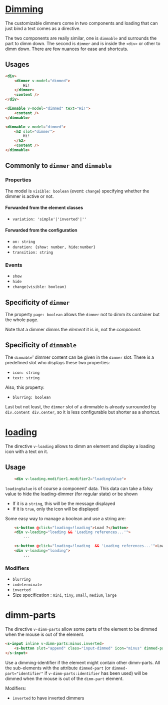 # [Dimming](https://semantic-ui.com/modules/dimmer.html)

The customizable dimmers come in two components and loading that can just bind a text comes as a directive.

The two components are really similar, one is `dimmable` and surrounds the part to dimm down. The second is `dimmer` and is inside the `<div>` or other to dimm down. There are few nuances for ease and shortcuts.
## Usages
```html
<div>
	<dimmer v-model="dimmed">
		Hi!
	</dimmer>
	<content />
</div>
```

```html
<dimmable v-model="dimmed" text="Hi!">
	<content />
</dimmable>
```

```html
<dimmable v-model="dimmed">
	<h2 slot="dimmer">
		Hi!
	</h2>
	<content />
</dimmable>
```
## Commonly to `dimmer` and `dimmable`
### Properties
The model is `visible: boolean` (event: `change`) specifying whether the dimmer is active or not.
#### Forwarded from the element classes
- `variation: 'simple'|'inverted'|''` 
#### Forwarded from the configuration
- `on: string`
- `duration: {show: number, hide:number}`
- `transition: string`
### Events
- `show`
- `hide`
- `change(visible: boolean)`
## Specificity of `dimmer`
The property `page: boolean` allows the `dimmer` not to dimm its container but the whole page.

Note that a dimmer dimms the *element* it is in, not the *component*.
## Specificity of `dimmable`
The `dimmable`' dimmer content can be given in the `dimmer` slot. There is a predefined slot who displays these two properties:
- `icon: string`
- `text: string`

Also, this property:
- `blurring: boolean`

Last but not least, the `dimmer` slot of a dimmable is already surrounded by `div.content div.center`, so it is less configurable but shorter as a shortcut.

# [loading](https://semantic-ui.com/elements/loader.html)

The directive `v-loading` allows to dimm an element and display a loading icon with a text on it.

## Usage
```html
	<div v-loading.modifier1.modifier2="loadingValue">
```
`loadingValue` is of course a component' data.
This data can take a falsy value to hide the loading-dimmer (for regular state) or be shown
- If it is a `string`, this will be the message displayed
- If it is `true`, only the icon will be displayed

Some easy way to manage a boolean and use a string are:
```html
	<s-button @click="loading=!loading">Load ?</button>
	<div v-loading="loading && 'Loading references...'">
		...
```
```html
	<s-button @click="loading=!loading  && 'Loading references...'">Load ?</button>
	<div v-loading="loading">
		...
```
### Modifiers
- `blurring`
- `indeterminate`
- `inverted`
- Size specification : `mini`, `tiny`, `small`, `medium`, `large`

# dimm-parts

The directive `v-dimm-parts` allow some parts of the element to be dimmed when the mouse is out of the element.
```html
<s-input inline v-dimm-parts:minus.inverted>
	<s-button slot="append" class="input-dimmed" icon="minus" dimmed-part="minus" />
</s-input>
```
Use a dimming-identifier if the element might contain other dimm-parts. All the sub-elements with the attribute `dimmed-part` (or `dimmed-part="identifier"` if `v-dimm-parts:identifier` has been used) will be dimmed when the mouse is out of the `dimm-part` element.

Modifiers:
- `inverted` to have inverted dimmers